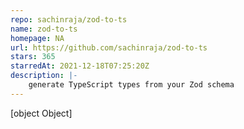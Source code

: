 ```yaml
---
repo: sachinraja/zod-to-ts
name: zod-to-ts
homepage: NA
url: https://github.com/sachinraja/zod-to-ts
stars: 365
starredAt: 2021-12-18T07:25:20Z
description: |-
    generate TypeScript types from your Zod schema
---
```


[object Object]
